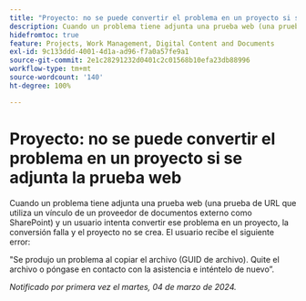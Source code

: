 ```yaml
---
title: "Proyecto: no se puede convertir el problema en un proyecto si se adjunta la prueba web"
description: Cuando un problema tiene adjunta una prueba web (una prueba de URL que utiliza un vínculo de un proveedor de documentos externo como SharePoint) y un usuario intenta convertir ese problema en un proyecto, la conversión falla y el proyecto no se crea. El usuario ve un error.
hidefromtoc: true
feature: Projects, Work Management, Digital Content and Documents
exl-id: 9c133ddd-4001-4d1a-ad96-f7a0a57fe9a1
source-git-commit: 2e1c28291232d0401c2c01568b10efa23db88996
workflow-type: tm+mt
source-wordcount: '140'
ht-degree: 100%

---
```


# Proyecto: no se puede convertir el problema en un proyecto si se adjunta la prueba web

<!--

>[!NOTE]
>
>This issue was fixed on April 18, 2024.

-->

Cuando un problema tiene adjunta una prueba web (una prueba de URL que utiliza un vínculo de un proveedor de documentos externo como SharePoint) y un usuario intenta convertir ese problema en un proyecto, la conversión falla y el proyecto no se crea. El usuario recibe el siguiente error:

&quot;Se produjo un problema al copiar el archivo (GUID de archivo). Quite el archivo o póngase en contacto con la asistencia e inténtelo de nuevo”.

_Notificado por primera vez el martes, 04 de marzo de 2024._
